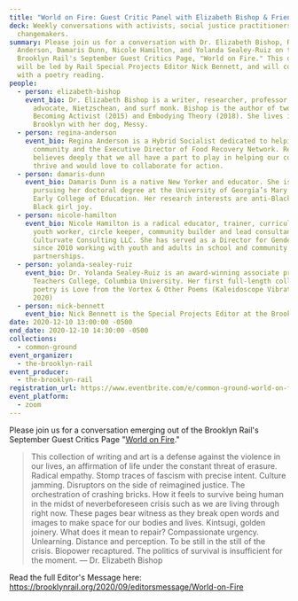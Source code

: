 ```yaml
---
title: "World on Fire: Guest Critic Panel with Elizabeth Bishop & Friends"
deck: Weekly conversations with activists, social justice practitioners, and
  changemakers.
summary: Please join us for a conversation with Dr. Elizabeth Bishop, Regina
  Anderson, Damaris Dunn, Nicole Hamilton, and Yolanda Sealey-Ruiz on the
  Brooklyn Rail's September Guest Critics Page, "World on Fire." This discussion
  will be led by Rail Special Projects Editor Nick Bennett, and will conclude
  with a poetry reading.
people:
  - person: elizabeth-bishop
    event_bio: Dr. Elizabeth Bishop is a writer, researcher, professor, youth
      advocate, Nietzschean, and surf monk. Bishop is the author of two books,
      Becoming Activist (2015) and Embodying Theory (2018). She lives in
      Brooklyn with her dog, Messy.
  - person: regina-anderson
    event_bio: Regina Anderson is a Hybrid Socialist dedicated to helping the
      community and the Executive Director of Food Recovery Network. Regina
      believes deeply that we all have a part to play in helping our communities
      thrive and would love to collaborate for action.
  - person: damaris-dunn
    event_bio: Damaris Dunn is a native New Yorker and educator. She is currently
      pursuing her doctoral degree at the University of Georgia’s Mary Frances
      Early College of Education. Her research interests are anti-Blackness and
      Black girl joy.
  - person: nicole-hamilton
    event_bio: Nicole Hamilton is a radical educator, trainer, curriculum designer,
      youth worker, circle keeper, community builder and lead consultant for
      Culturvate Consulting LLC. She has served as a Director for Gender Equity
      since 2010 working with youth and adults in school and community based
      partnerships.
  - person: yolanda-sealey-ruiz
    event_bio: Dr. Yolanda Sealey-Ruiz is an award-winning associate professor at
      Teachers College, Columbia University. Her first full-length collection of
      poetry is Love from the Vortex & Other Poems (Kaleidoscope Vibrations,
      2020)
  - person: nick-bennett
    event_bio: Nick Bennett is the Special Projects Editor at the Brooklyn Rail.
date: 2020-12-10 13:00:00 -0500
end_date: 2020-12-10 14:30:00 -0500
collections:
  - common-ground
event_organizer:
  - the-brooklyn-rail
event_producer:
  - the-brooklyn-rail
registration_url: https://www.eventbrite.com/e/common-ground-world-on-fire-tickets-131547238331
event_platform:
  - zoom
---
```

Please join us for a conversation emerging out of the Brooklyn Rail's September Guest Critics Page "[World on Fire](https://brooklynrail.org/2020/9/criticspage)."

> This collection of writing and art is a defense against the violence in our lives, an affirmation of life under the constant threat of erasure. Radical empathy. Stomp traces of fascism with precise intent. Culture jamming. Disruptors on the side of reimagined justice. The orchestration of crashing bricks. How it feels to survive being human in the midst of neverbeforeseen crisis such as we are living through right now. These pages bear witness as they break open words and images to make space for our bodies and lives. Kintsugi, golden joinery. What does it mean to repair? Compassionate urgency. Unlearning. Distance and perception. To be still in the still of the crisis. Biopower recaptured. The politics of survival is insufficient for the moment. — Dr. Elizabeth Bishop

Read the full Editor's Message here: <https://brooklynrail.org/2020/09/editorsmessage/World-on-Fire>